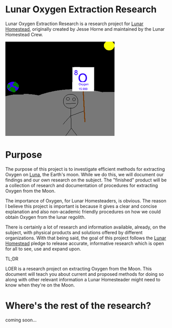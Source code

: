 Lunar Oxygen Extraction Research
===

Lunar Oxygen Extraction Research is a research project for [Lunar Homestead](http://lunarhomestead.com/), originally created by Jesse Horne and maintained by the Lunar Homestead Crew.

![LH-style Periodic Table Oxygen Picket](./assets/oxygen-picket.png)

# Purpose

The purpose of this project is to investigate efficient methods for extracting Oxygen on [Luna](https://en.wikipedia.org/wiki/Luna), the Earth's moon. While we do this, we will document our findings and our own research on the subject. The "finished" product will be a collection of research and documentation of procedures for extracting Oxygen from the Moon.

The importance of Oxygen, for Lunar Homesteaders, is obvious. The reason I believe this project is important is because it gives a clear and concise explanation and also non-academic friendly procedures on how we could obtain Oxygen from the lunar regolith.

There is certainly a lot of research and information available, already, on the subject, with physical products and solutions offered by different organizations. With that being said, the goal of this project follows the [Lunar Homestead](http://lunarhomestead.com/) pledge to release accurate, informative research which is open for all to see, use and expand upon.


TL;DR

LOER is a research project on extracting Oxygen from the Moon. This document will teach you about current and proposed methods for doing so along with other relevant information a Lunar Homesteader might need to know when they're on the Moon.

# Where's the rest of the research?

coming soon...
